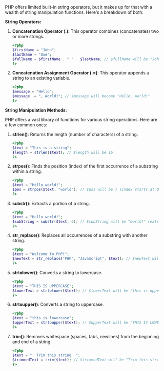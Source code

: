 PHP offers limited built-in string operators, but it makes up for that with a wealth of string manipulation functions. Here's a breakdown of both:

**String Operators:**

1. **Concatenation Operator (.)**: This operator combines (concatenates) two or more strings.

   ```php
   <?php
   $firstName = "John";
   $lastName = "Doe";
   $fullName = $firstName . " " . $lastName; // $fullName will be "John Doe"
   ?>
   ```

2. **Concatenation Assignment Operator (.=)**: This operator appends a string to an existing variable.

   ```php
   <?php
   $message = "Hello";
   $message .= ", World!"; // $message will become "Hello, World!"
   ?>
   ```

**String Manipulation Methods:**

PHP offers a vast library of functions for various string operations. Here are a few common ones:

1. **strlen()**: Returns the length (number of characters) of a string.

   ```php
   <?php
   $text = "This is a string";
   $length = strlen($text); // $length will be 16
   ?>
   ```

2. **strpos()**: Finds the position (index) of the first occurrence of a substring within a string.

   ```php
   <?php
   $text = "Hello world!";
   $pos = strpos($text, "world"); // $pos will be 7 (index starts at 0)
   ?>
   ```

3. **substr()**: Extracts a portion of a string.

   ```php
   <?php
   $text = "Hello world!";
   $subString = substr($text, 6); // $subString will be "world!" (extracts from index 6)
   ?>
   ```

4. **str_replace()**: Replaces all occurrences of a substring with another string.

   ```php
   <?php
   $text = "Welcome to PHP!";
   $newText = str_replace("PHP", "JavaScript", $text); // $newText will be "Welcome to JavaScript!"
   ?>
   ```

5. **strtolower()**: Converts a string to lowercase.

   ```php
   <?php
   $text = "THIS IS UPPERCASE";
   $lowerText = strtolower($text); // $lowerText will be "this is uppercase"
   ?>
   ```

6. **strtoupper()**: Converts a string to uppercase.

   ```php
   <?php
   $text = "this is lowercase";
   $upperText = strtoupper($text); // $upperText will be "THIS IS LOWERCASE"
   ?>
   ```

7. **trim()**: Removes whitespace (spaces, tabs, newlines) from the beginning and end of a string.

   ```php
   <?php
   $text = "  Trim this string  ";
   $trimmedText = trim($text); // $trimmedText will be "Trim this string"
   ?>
   ```
